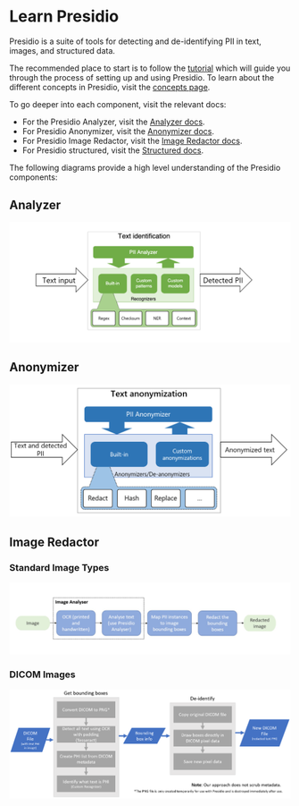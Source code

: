 # Learn Presidio

Presidio is a suite of tools for detecting and de-identifying PII in text, images, and structured data.

The recommended place to start is to follow the [tutorial](../tutorial/index.md) which will guide you through the process of setting up and using Presidio.
To learn about the different concepts in Presidio, visit the [concepts page](concepts.md).

To go deeper into each component, visit the relevant docs:

- For the Presidio Analyzer, visit the [Analyzer docs](../analyzer/index.md).
- For Presidio Anonymizer, visit the [Anonymizer docs](../anonymizer/index.md).
- For Presidio Image Redactor, visit the [Image Redactor docs](../image-redactor/index.md).
- For Presidio structured, visit the [Structured docs](../structured/index.md).

The following diagrams provide a high level understanding of the Presidio components:

## Analyzer

[![Analyzer Design](../assets/analyzer-design.png)](../analyzer/index.md)

## Anonymizer

[![Anonymizer Design](../assets/anonymizer-design.png)](../anonymizer/index.md)

## Image Redactor

### Standard Image Types

[![Image Redactor Design](../assets/image-redactor-design.png)](../image-redactor/index.md)

### DICOM Images

[![DICOM Image Redactor Design](../assets/dicom-image-redactor-design.png)](../image-redactor/index.md)
